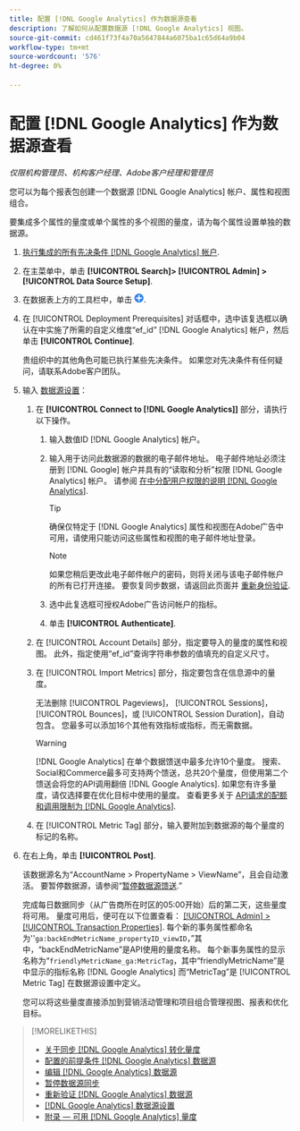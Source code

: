 ```yaml
---
title: 配置 [!DNL Google Analytics] 作为数据源查看
description: 了解如何从配置数据源 [!DNL Google Analytics] 视图。
source-git-commit: cd461f73f4a70a5647844a6075ba1c65d64a9b04
workflow-type: tm+mt
source-wordcount: '576'
ht-degree: 0%

---
```


# 配置 [!DNL Google Analytics] 作为数据源查看

*仅限机构管理员、机构客户经理、Adobe客户经理和管理员*

您可以为每个报表包创建一个数据源 [!DNL Google Analytics] 帐户、属性和视图组合。

要集成多个属性的量度或单个属性的多个视图的量度，请为每个属性设置单独的数据源。

1. [执行集成的所有先决条件 [!DNL Google Analytics] 帐户](data-source-prerequisites.md).

1. 在主菜单中，单击 **[!UICONTROL Search]> [!UICONTROL Admin] >[!UICONTROL Data Source Setup]**.

1. 在数据表上方的工具栏中，单击 ![创建](/help/search-social-commerce/assets/add.png "创建").

1. 在 [!UICONTROL Deployment Prerequisites] 对话框中，选中该复选框以确认在中实施了所需的自定义维度“ef_id” [!DNL Google Analytics] 帐户，然后单击 **[!UICONTROL Continue]**.

   贵组织中的其他角色可能已执行某些先决条件。 如果您对先决条件有任何疑问，请联系Adobe客户团队。

1. 输入 [数据源设置](data-source-settings.md)：

   1. 在 **[!UICONTROL Connect to [!DNL Google Analytics]]** 部分，请执行以下操作。

      1. 输入数值ID [!DNL Google Analytics] 帐户。

      1. 输入用于访问此数据源的数据的电子邮件地址。 电子邮件地址必须注册到 [!DNL Google] 帐户并具有的“读取和分析”权限 [!DNL Google Analytics] 帐户。 请参阅 [在中分配用户权限的说明 [!DNL Google Analytics]](https://support.google.com/analytics/answer/9305587).

         >[!TIP]
         >
         >确保仅特定于 [!DNL Google Analytics] 属性和视图在Adobe广告中可用，请使用只能访问这些属性和视图的电子邮件地址登录。

         >[!NOTE]
         >
         >如果您稍后更改此电子邮件帐户的密码，则将关闭与该电子邮件帐户的所有已打开连接。 要恢复同步数据，请返回此页面并 [重新身份验证](data-source-reauthenticate.md).

      1. 选中此复选框可授权Adobe广告访问帐户的指标。

      1. 单击 **[!UICONTROL Authenticate]**.
   1. 在 [!UICONTROL Account Details] 部分，指定要导入的量度的属性和视图。 此外，指定使用“ef_id”查询字符串参数的值填充的自定义尺寸。

   1. 在 [!UICONTROL Import Metrics] 部分，指定要包含在信息源中的量度。

      无法删除 [!UICONTROL Pageviews]， [!UICONTROL Sessions]， [!UICONTROL Bounces]，或 [!UICONTROL Session Duration]，自动包含。 您最多可以添加16个其他有效指标或指标，而无需数据。

      >[!WARNING]
      >
      >[!DNL Google Analytics] 在单个数据馈送中最多允许10个量度。 搜索、Social和Commerce最多可支持两个馈送，总共20个量度，但使用第二个馈送会将您的API调用翻倍 [!DNL Google Analytics]. 如果您有许多量度，请仅选择要在优化目标中使用的量度。 查看更多关于 [API请求的配额和调用限制为 [!DNL Google Analytics]](https://developers.google.com/analytics/devguides/reporting/core/v4/limits-quotas).

   1. 在 [!UICONTROL Metric Tag] 部分，输入要附加到数据源的每个量度的标记的名称。


1. 在右上角，单击 **[!UICONTROL Post]**.

   该数据源名为“AccountName > PropertyName > ViewName”，且会自动激活。 要暂停数据源，请参阅“[暂停数据源馈送](data-source-pause.md).”

   完成每日数据同步（从广告商所在时区的05:00开始）后的第二天，这些量度将可用。 量度可用后，便可在以下位置查看： [[!UICONTROL Admin] > [!UICONTROL Transaction Properties]](/help/search-social-commerce/admin/transaction-properties/transaction-property-about.md). 每个新的事务属性都命名为&#39;&#39;`ga:backEndMetricName_propertyID_viewID`，”其中，“backEndMetricName”是API使用的量度名称。 每个新事务属性的显示名称为“`friendlyMetricName_ga:MetricTag`，其中“friendlyMetricName”是中显示的指标名称 [!DNL Google Analytics] 而“MetricTag”是 [!UICONTROL Metric Tag] 在数据源设置中定义。

   您可以将这些量度直接添加到营销活动管理和项目组合管理视图、报表和优化目标。

>[!MORELIKETHIS]
>
>* [关于同步 [!DNL Google Analytics] 转化量度](data-source-about.md)
>* [配置的前提条件 [!DNL Google Analytics] 数据源](data-source-prerequisites.md)
>* [编辑 [!DNL Google Analytics] 数据源](data-source-edit.md)
>* [暂停数据源同步](data-source-pause.md)
>* [重新验证 [!DNL Google Analytics] 数据源](data-source-reauthenticate.md)
>* [[!DNL Google Analytics] 数据源设置](data-source-settings.md)
>* [附录 — 可用 [!DNL Google Analytics] 量度](data-source-ga-metrics.md)


